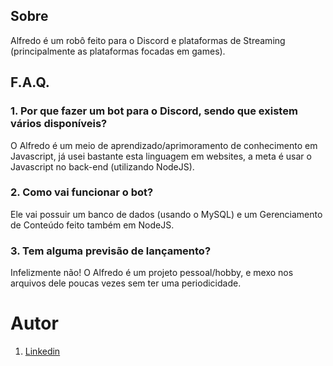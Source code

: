 ## Sobre
Alfredo é um robô feito para o Discord e plataformas de Streaming (principalmente as plataformas focadas em games).

## F.A.Q.
### 1. Por que fazer um bot para o Discord, sendo que existem vários disponíveis?
O Alfredo é um meio de aprendizado/aprimoramento de conhecimento em Javascript, já usei bastante esta linguagem em websites, a meta é usar o Javascript no back-end (utilizando NodeJS).

### 2. Como vai funcionar o bot?
Ele vai possuir um banco de dados (usando o MySQL) e um Gerenciamento de Conteúdo feito também em NodeJS.

### 3. Tem alguma previsão de lançamento?
Infelizmente não! O Alfredo é um projeto pessoal/hobby, e mexo nos arquivos dele poucas vezes sem ter uma periodicidade.

# Autor
1. [Linkedin](https://www.linkedin.com/in/clovisjunior97/)
